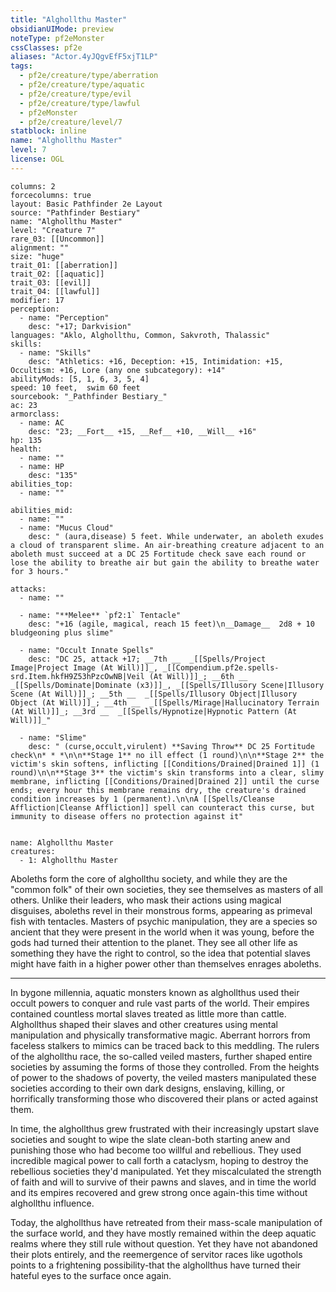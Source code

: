 ```yaml
---
title: "Alghollthu Master"
obsidianUIMode: preview
noteType: pf2eMonster
cssClasses: pf2e
aliases: "Actor.4yJQgvEfF5xjT1LP" 
tags:
  - pf2e/creature/type/aberration
  - pf2e/creature/type/aquatic
  - pf2e/creature/type/evil
  - pf2e/creature/type/lawful
  - pf2eMonster
  - pf2e/creature/level/7
statblock: inline
name: "Alghollthu Master"
level: 7
license: OGL
---
```


```statblock
columns: 2
forcecolumns: true
layout: Basic Pathfinder 2e Layout
source: "Pathfinder Bestiary"
name: "Alghollthu Master"
level: "Creature 7"
rare_03: [[Uncommon]]
alignment: ""
size: "huge"
trait_01: [[aberration]]
trait_02: [[aquatic]]
trait_03: [[evil]]
trait_04: [[lawful]]
modifier: 17
perception:
  - name: "Perception"
    desc: "+17; Darkvision"
languages: "Aklo, Alghollthu, Common, Sakvroth, Thalassic"
skills:
  - name: "Skills"
    desc: "Athletics: +16, Deception: +15, Intimidation: +15, Occultism: +16, Lore (any one subcategory): +14"
abilityMods: [5, 1, 6, 3, 5, 4]
speed: 10 feet,  swim 60 feet
sourcebook: "_Pathfinder Bestiary_"
ac: 23
armorclass:
  - name: AC
    desc: "23; __Fort__ +15, __Ref__ +10, __Will__ +16"
hp: 135
health:
  - name: ""
  - name: HP
    desc: "135"
abilities_top:
  - name: ""

abilities_mid:
  - name: ""
  - name: "Mucus Cloud"
    desc: " (aura,disease) 5 feet. While underwater, an aboleth exudes a cloud of transparent slime. An air-breathing creature adjacent to an aboleth must succeed at a DC 25 Fortitude check save each round or lose the ability to breathe air but gain the ability to breathe water for 3 hours."

attacks:
  - name: ""

  - name: "**Melee** `pf2:1` Tentacle"
    desc: "+16 (agile, magical, reach 15 feet)\n__Damage__  2d8 + 10 bludgeoning plus slime"

  - name: "Occult Innate Spells"
    desc: "DC 25, attack +17; __7th __  _[[Spells/Project Image|Project Image (At Will)]]_, _[[Compendium.pf2e.spells-srd.Item.hkfH9Z53hPzcOwNB|Veil (At Will)]]_; __6th __  _[[Spells/Dominate|Dominate (x3)]]_, _[[Spells/Illusory Scene|Illusory Scene (At Will)]]_; __5th __  _[[Spells/Illusory Object|Illusory Object (At Will)]]_; __4th __  _[[Spells/Mirage|Hallucinatory Terrain (At Will)]]_; __3rd __  _[[Spells/Hypnotize|Hypnotic Pattern (At Will)]]_"

  - name: "Slime"
    desc: " (curse,occult,virulent) **Saving Throw** DC 25 Fortitude check\n* * *\n\n**Stage 1** no ill effect (1 round)\n\n**Stage 2** the victim's skin softens, inflicting [[Conditions/Drained|Drained 1]] (1 round)\n\n**Stage 3** the victim's skin transforms into a clear, slimy membrane, inflicting [[Conditions/Drained|Drained 2]] until the curse ends; every hour this membrane remains dry, the creature's drained condition increases by 1 (permanent).\n\nA [[Spells/Cleanse Affliction|Cleanse Affliction]] spell can counteract this curse, but immunity to disease offers no protection against it"
 
```

```encounter-table
name: Alghollthu Master
creatures:
  - 1: Alghollthu Master
```



Aboleths form the core of alghollthu society, and while they are the "common folk" of their own societies, they see themselves as masters of all others. Unlike their leaders, who mask their actions using magical disguises, aboleths revel in their monstrous forms, appearing as primeval fish with tentacles. Masters of psychic manipulation, they are a species so ancient that they were present in the world when it was young, before the gods had turned their attention to the planet. They see all other life as something they have the right to control, so the idea that potential slaves might have faith in a higher power other than themselves enrages aboleths.

* * *

In bygone millennia, aquatic monsters known as alghollthus used their occult powers to conquer and rule vast parts of the world. Their empires contained countless mortal slaves treated as little more than cattle. Alghollthus shaped their slaves and other creatures using mental manipulation and physically transformative magic. Aberrant horrors from faceless stalkers to mimics can be traced back to this meddling. The rulers of the alghollthu race, the so-called veiled masters, further shaped entire societies by assuming the forms of those they controlled. From the heights of power to the shadows of poverty, the veiled masters manipulated these societies according to their own dark designs, enslaving, killing, or horrifically transforming those who discovered their plans or acted against them.

In time, the alghollthus grew frustrated with their increasingly upstart slave societies and sought to wipe the slate clean-both starting anew and punishing those who had become too willful and rebellious. They used incredible magical power to call forth a cataclysm, hoping to destroy the rebellious societies they'd manipulated. Yet they miscalculated the strength of faith and will to survive of their pawns and slaves, and in time the world and its empires recovered and grew strong once again-this time without alghollthu influence.

Today, the alghollthus have retreated from their mass-scale manipulation of the surface world, and they have mostly remained within the deep aquatic realms where they still rule without question. Yet they have not abandoned their plots entirely, and the reemergence of servitor races like ugothols points to a frightening possibility-that the alghollthus have turned their hateful eyes to the surface once again.
